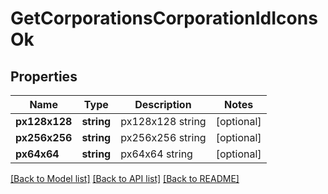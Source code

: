 # GetCorporationsCorporationIdIconsOk

## Properties
Name | Type | Description | Notes
------------ | ------------- | ------------- | -------------
**px128x128** | **string** | px128x128 string | [optional] 
**px256x256** | **string** | px256x256 string | [optional] 
**px64x64** | **string** | px64x64 string | [optional] 

[[Back to Model list]](../../README.md#documentation-for-models) [[Back to API list]](../../README.md#documentation-for-api-endpoints) [[Back to README]](../../README.md)

